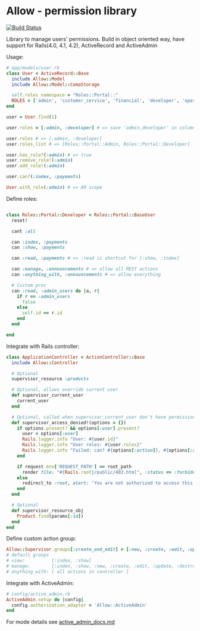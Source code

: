 Allow - permission library
==========================

[![Build Status](https://travis-ci.org/veritrans/allow.svg?branch=master)](https://travis-ci.org/veritrans/allow)

Library to manage users' permissions. Build in object oriented way, have support for Rails(4.0, 4.1, 4.2), ActiveRecord and ActiveAdmin

Usage:

```ruby
# app/models/user.rb
class User < ActiveRecord::Base
  include Allow::Model
  include Allow::Model::ComaStorage

  self.roles_namespace = "Roles::Portal::"
  ROLES = ['admin', 'customer_service', 'financial', 'developer', 'operations']
end

user = User.find(1)

user.roles = [:admin, :developer] # => save 'admin,developer' in column 'roles'

user.roles # => [:admin, :developer]
user.roles_list # => [Roles::Portal::Admin, Roles::Portal::Developer]

user.has_role?(:admin) # => true
user.remove_role!(:admin)
user.add_role!(:admin)

user.can?(:index, :payments)

User.with_role(:admin) # => AR scope
```

Define roles:

```ruby

class Roles::Portal::Developer < Roles::Portal::BaseUser
  reset!

  cant :all

  can :index, :payments
  can :show, :payments

  can :read, :payments # => :read is shortcut for [:show, :index]

  can :manage, :announcements # => allow all REST actions
  can :anything_with, :announcements # => allow everything

  # Custom proc
  can :read, :admin_users do |a, r|
    if r == :admin_users
      false
    else
      self.id == r.id
    end
  end

end

```

Integrate with Rails controller:

```ruby
class ApplicationController < ActionController::Base
  include Allow::Controller

  # Optional
  supervisor_resource :products

  # Optional, allows override current user
  def supervisor_current_user
    current_user
  end

  # Optional, called when supervisor_current_user don't have permission
  def supervisor_access_denied!(options = {})
    if options.present? && options[:user].present?
      user = options[:user]
      Rails.logger.info "User: #{user.id}"
      Rails.logger.info "User roles: #{user.roles}"
      Rails.logger.info "Failed: can? #{options[:action]}, #{options[:resource]}"
    end

    if request.env['REQUEST_PATH'] == root_path
      render file: "#{Rails.root}/public/403.html", :status => :forbidden, layout: false, content_type: 'text/html'
    else
      redirect_to :root, alert: 'You are not authorized to access this page.'#, status: :forbidden
    end
  end

  # Optional
  def supervisor_resource_obj
    Product.find(params[:id])
  end
end
```

Define custom action group:

```ruby
Allow::Supervisor.groups[:create_and_edit] = [:new, :create, :edit, :update]
# default groups
# view:          [:index, :show]
# manage:        [:index, :show, :new, :create, :edit, :update, :destroy]
# anything_with: [ all actions in controller ]
```


Integrate with ActiveAdmin:

```ruby
# config/active_admin.rb
ActiveAdmin.setup do |config|
  config.authorization_adapter = 'Allow::ActiveAdmin'
end
```

For mode details see [active_admin_docs.md](./active_admin_docs.md)
